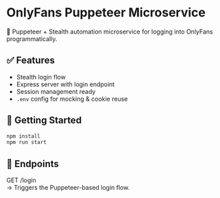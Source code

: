 # OnlyFans Puppeteer Microservice

🧠 Puppeteer + Stealth automation microservice for logging into OnlyFans programmatically.

## ✅ Features

- Stealth login flow
- Express server with login endpoint
- Session management ready
- `.env` config for mocking & cookie reuse

## 🚀 Getting Started

```bash
npm install
npm run start
```

## 🔧 Endpoints

GET /login  
→ Triggers the Puppeteer-based login flow.
